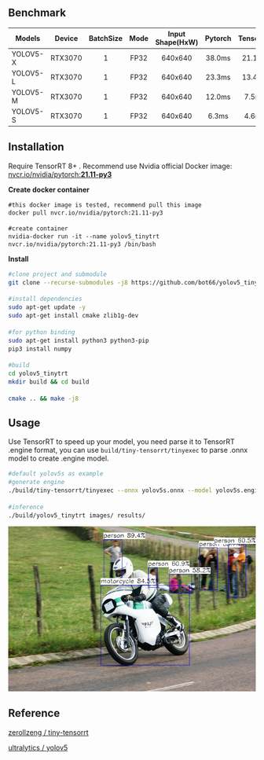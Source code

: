 ## Benchmark
| Models | Device | BatchSize | Mode | Input Shape(HxW) | Pytorch |TensorRT|
|-|-|:-:|:-:|:-:|:-:|:-:|
| YOLOV5-X| RTX3070 | 1 | FP32 | 640x640 | 38.0ms | 21.1ms |
| YOLOV5-L | RTX3070 | 1 | FP32 | 640x640 | 23.3ms | 13.4ms |
| YOLOV5-M | RTX3070 | 1 | FP32 | 640x640 | 12.0ms | 7.5ms|
| YOLOV5-S | RTX3070 | 1 | FP32 | 640x640 | 6.3ms | 4.6ms |



## Installation
Require TensorRT 8+ . Recommend use Nvidia official Docker image: [nvcr.io/nvidia/pytorch:**21.11-py3**](https://catalog.ngc.nvidia.com/orgs/nvidia/containers/pytorch)

**Create docker container**
```
#this docker image is tested, recommend pull this image
docker pull nvcr.io/nvidia/pytorch:21.11-py3

#create container
nvidia-docker run -it --name yolov5_tinytrt nvcr.io/nvidia/pytorch:21.11-py3 /bin/bash
```
**Install**
```bash
#clone project and submodule
git clone --recurse-submodules -j8 https://github.com/bot66/yolov5_tinytrt.git

#install dependencies
sudo apt-get update -y
sudo apt-get install cmake zlib1g-dev

#for python binding
sudo apt-get install python3 python3-pip
pip3 install numpy

#build
cd yolov5_tinytrt
mkdir build && cd build

cmake .. && make -j8
```
## Usage
Use TensorRT to speed up your model, you need parse it to TensorRT .engine format, you can use `build/tiny-tensorrt/tinyexec` to parse .onnx model to create .engine model.


```bash
#default yolov5s as example
#generate engine 
./build/tiny-tensorrt/tinyexec --onnx yolov5s.onnx --model yolov5s.engine

#inference
./build/yolov5_tinytrt images/ results/
```
![results/000000007816.jpg](results/000000007816.jpg)
## Reference
[ zerollzeng /
tiny-tensorrt
](https://github.com/zerollzeng/tiny-tensorrt)

[ ultralytics /
yolov5 ](https://github.com/ultralytics/yolov5)

